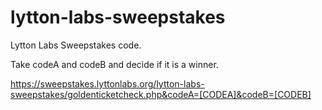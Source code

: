 # lytton-labs-sweepstakes
Lytton Labs Sweepstakes code.

Take codeA and codeB and decide if it is a winner.

https://sweepstakes.lyttonlabs.org/lytton-labs-sweepstakes/goldenticketcheck.php&codeA=[CODEA]&codeB=[CODEB]
